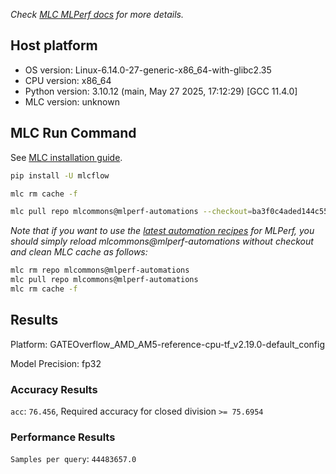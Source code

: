 *Check [MLC MLPerf docs](https://docs.mlcommons.org/inference) for more details.*

## Host platform

* OS version: Linux-6.14.0-27-generic-x86_64-with-glibc2.35
* CPU version: x86_64
* Python version: 3.10.12 (main, May 27 2025, 17:12:29) [GCC 11.4.0]
* MLC version: unknown

## MLC Run Command

See [MLC installation guide](https://docs.mlcommons.org/inference/install/).

```bash
pip install -U mlcflow

mlc rm cache -f

mlc pull repo mlcommons@mlperf-automations --checkout=ba3f0c4aded144c551c2a82616fb4f4662cd0eab


```
*Note that if you want to use the [latest automation recipes](https://docs.mlcommons.org/inference) for MLPerf,
 you should simply reload mlcommons@mlperf-automations without checkout and clean MLC cache as follows:*

```bash
mlc rm repo mlcommons@mlperf-automations
mlc pull repo mlcommons@mlperf-automations
mlc rm cache -f

```

## Results

Platform: GATEOverflow_AMD_AM5-reference-cpu-tf_v2.19.0-default_config

Model Precision: fp32

### Accuracy Results 
`acc`: `76.456`, Required accuracy for closed division `>= 75.6954`

### Performance Results 
`Samples per query`: `44483657.0`
